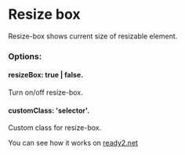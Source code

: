 # Resize box
Resize-box shows current size of resizable element.

<h3>Options:</h3>

<h4>resizeBox: true | false.</h4>
Turn on/off resize-box.

<h4>customClass: 'selector'.</h4> 
Custom class for resize-box.

You can see how it works on <a href="https://ready2.net/resizebox">ready2.net</a>

